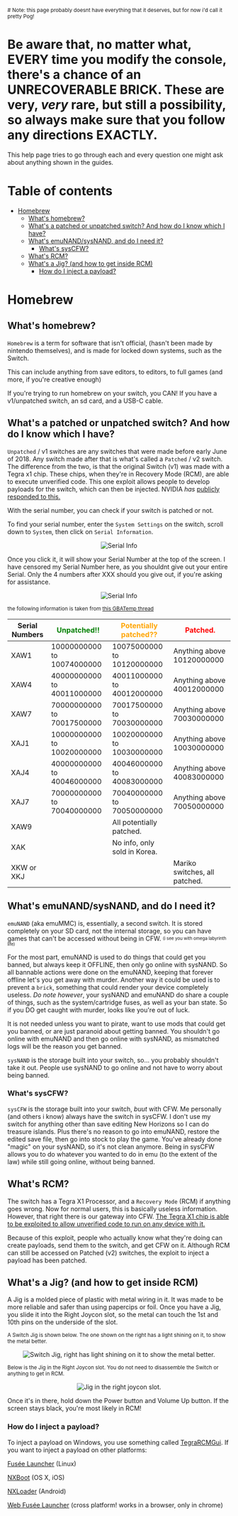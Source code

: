 <!DOCTYPE html>
<html>
<head>
  <meta name="description" content="A troubleshooting page for modding your switch. You got a problem? I (hopefully) have an answer.">
  <title>Help page for modding your Switch</title>
</head> 

<sub># Note: this page probably doesnt have everything that it deserves, but for now i'd call it pretty Pog!</sub>

# **Be aware that, no matter what, EVERY time you modify the console, there's a chance of an UNRECOVERABLE BRICK.** These are very, *very* rare, but still a possibility, so always make sure that you follow any directions EXACTLY.

This help page tries to go through each and every question one might ask about anything shown in the guides.

# Table of contents

- [Homebrew](#homebrew)
  - [What's homebrew?](#whats-homebrew)
  - [What's a patched or unpatched switch? And how do I know which I have?](#whats-a-patched-or-unpatched-switch-and-how-do-i-know-which-i-have)
  - [What's emuNAND/sysNAND, and do I need it?](#whats-emunandsysnand-and-do-i-need-it)
    - [What's sysCFW?](#whats-syscfw)
  - [What's RCM?](#whats-rcm)
  - [What's a Jig? (and how to get inside RCM)](#whats-a-jig-and-how-to-get-inside-rcm)
    - [How do I inject a payload?](#how-do-i-inject-a-payload)

# Homebrew
## What's homebrew?

`Homebrew` is a term for software that isn't official, (hasn't been made by nintendo themselves), and is made for locked down systems, such as the Switch.

This can include anything from save editors, to editors, to full games (and more, if you're creative enough)

If you're trying to run homebrew on your switch, you CAN! If you have a v1/unpatched switch, an sd card, and a USB-C cable.

## What's a patched or unpatched switch? And how do I know which I have?
`Unpatched` / v1 switches are any switches that were made before early June of 2018. Any switch made after that is what's called a `Patched` / v2 switch. The difference from the two, is that the original Switch (v1) was made with a Tegra x1 chip. These chips, when they're in Recovery Mode (RCM), are able to execute unverified code. This one exploit allows people to develop payloads for the switch, which can then be injected. NVIDIA *has* [publicly responded to this.](https://nvidia.custhelp.com/app/answers/detail/a_id/4660/~/security-notice%3A-nvidia-tegra-rcm-vulnerability)

With the serial number, you can check if your switch is patched or not.

To find your serial number, enter the `System Settings` on the switch, scroll down to `System`, then click on `Serial Information`.
<p align="center">
  <img src="./assets/images/SerialInformation1.jpg" alt="Serial Info"/>
</p>

Once you click it, it will show your Serial Number at the top of the screen. I have censored my Serial Number here, as you shouldnt give out your entire Serial. Only the 4 numbers after XXX should you give out, if you're asking for assistance.
<p align="center">
  <img src="./assets/images/SerialInformation2.jpg" alt="Serial Info"/>
</p>


<sup>the following information is taken from [this GBATemp thread](https://gbatemp.net/threads/switch-informations-by-serial-number-read-the-first-post-before-asking-questions.481215/)</sup>

| Serial Numbers | <span style="color:green">Unpatched!!</span>                | <span style="color:orange">Potentially patched??</span>        | <span style="color:red">Patched.</span>                      |
|----------------|----------------------------|------------------------------|-------------------------------|
| XAW1           | 10000000000 to 10074000000 | 10075000000 to 10120000000   | Anything above 10120000000    |
| XAW4           | 40000000000 to 40011000000 | 40011000000 to 40012000000   | Anything above 40012000000    |
| XAW7           | 70000000000 to 70017500000 | 70017500000 to 70030000000   | Anything above 70030000000    |
| XAJ1           | 10000000000 to 10020000000 | 10020000000 to 10030000000   | Anything above 10030000000    |
| XAJ4           | 40000000000 to 40046000000 | 40046000000 to 40083000000   | Anything above 40083000000    |
| XAJ7           | 70000000000 to 70040000000 | 70040000000 to 70050000000   | Anything above 70050000000    |
| XAW9           |                            | All potentially patched.     |                               |
| XAK            |                            | No info, only sold in Korea. |                               |
| XKW or XKJ     |                            |                              | Mariko switches, all patched. |

## What's emuNAND/sysNAND, and do I need it?
`emuNAND` (aka emuMMC) is, essentially, a second switch. It is stored completely on your SD card, not the internal storage, so you can have games that can't be accessed without being in CFW. <sub><sup>(i see you with omega labyrinth life)</sup></sub>

For the most part, emuNAND is used to do things that could get you banned, but always keep it OFFLINE, then only go online with sysNAND. So all bannable actions were done on the emuNAND, keeping that forever offline let's you get away with murder. Another way it could be used is to prevent a `brick`, something that could render your device completely useless. *Do note however*, your sysNAND and emuNAND do share a couple of things, such as the system/cartridge fuses, as well as your ban state. So if you DO get caught with murder, looks like you're out of luck.

It is not needed unless you want to pirate, want to use mods that could get you banned, or are just paranoid about getting banned. You shouldn't go online with emuNAND and then go online with sysNAND, as mismatched logs will be the reason you get banned.

`sysNAND` is the storage built into your switch, so... you probably shouldn't take it out. People use sysNAND to go online and not have to worry about being banned.

### What's sysCFW?
`sysCFW` is the storage built into your switch, *buut* with CFW. Me personally (and others i know) always have the switch in sysCFW. I don't use my switch for anything other than save editing New Horizons so I can do treasure islands. Plus there's no reason to go into emuNAND, restore the edited save file, then go into stock to play the game. You've already done "magic" on your sysNAND, so it's not clean anymore. Being in sysCFW allows you to do whatever you wanted to do in emu (to the extent of the law) while still going online, without being banned.

## What's RCM?

The switch has a Tegra X1 Processor, and a `Recovery Mode` (RCM) if anything goes wrong. Now for normal users, this is basically useless information. However, that right there is our gateway into CFW. [The Tegra X1 chip is able to be exploited to allow unverified code to run on any device with it.](https://nvidia.custhelp.com/app/answers/detail/a_id/4660/~/security-notice%3A-nvidia-tegra-rcm-vulnerability)

Because of this exploit, people who actually know what they're doing can create payloads, send them to the switch, and get CFW on it. Although RCM can still be accessed on Patched (v2) switches, the exploit to inject a payload has been patched.

## What's a Jig? (and how to get inside RCM)

A Jig is a molded piece of plastic with metal wiring in it. It was made to be more reliable and safer than using papercips or foil. Once you have a Jig, you slide it into the Right Joycon slot, so the metal can touch the 1st and 10th pins on the underside of the slot.  

<sub>A Switch Jig is shown below. The one shown on the right has a light shining on it, to show the metal better.</sub>
<p align="center">
  <img src="./assets/images/hbrew/SwitchJigSbS.jpg" alt="Switch Jig, right has light shining on it to show the metal better."/>
</p>

<sub>Below is the Jig in the Right Joycon slot. You do not need to disassemble the Switch or anything to get in RCM.</sub>


<p align="center">
  <img src="./assets/images/hbrew/JiggyintheThingy.jpg" alt="Jig in the right joycon slot."/>
</p>

Once it's in there, hold down the Power button and Volume Up button. If the screen stays black, you're most likely in RCM!

### How do I inject a payload?

To inject a payload on Windows, you use something called [TegraRCMGui](https://github.com/eliboa/TegraRcmGUI/releases). 
If you want to inject a payload on other platforms:

[Fusée Launcher](https://github.com/Qyriad/fusee-launcher) (Linux)

[NXBoot](https://mologie.github.io/nxboot/) (OS X, iOS)

[NXLoader](https://github.com/DavidBuchanan314/NXLoader) (Android)

[Web Fusée Launcher](https://fusee-gelee.firebaseapp.com/) (cross platform! works in a browser, only in chrome)

</html>
